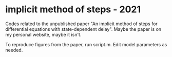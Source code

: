 # implicit method of steps - 2021
 Codes related to the unpublished paper "An implicit method of steps for differential equations with state-dependent delay". Maybe the paper is on my personal website, maybe it isn't. 
 
 To reproduce figures from the paper, run script.m. Edit model parameters as needed.
